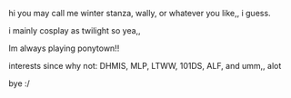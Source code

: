 hi you may call me winter stanza, wally, or whatever you like,, i guess.

i mainly cosplay as twilight so yea,,

Im always playing ponytown!!

interests since why not: DHMIS, MLP, LTWW, 101DS, ALF, and umm,, alot

bye :/
